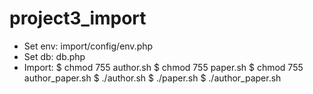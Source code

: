 # project3_import
- Set env: import/config/env.php
- Set db: db.php
- Import: 
	$ chmod 755 author.sh
	$ chmod 755 paper.sh
	$ chmod 755 author_paper.sh
	$ ./author.sh
	$ ./paper.sh
	$ ./author_paper.sh